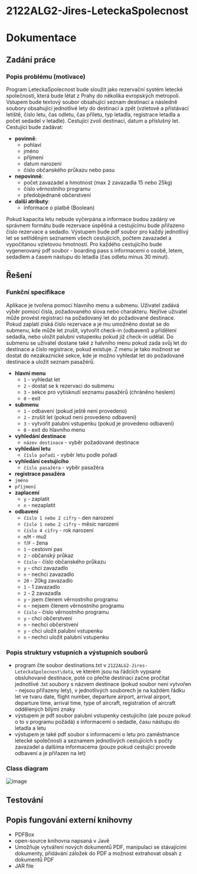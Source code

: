 # 2122ALG2-Jires-LeteckaSpolecnost

# Dokumentace
## Zadání práce 
### Popis problému (motivace)

Program LeteckaSpolecnost bude sloužit jako rezervační systém letecké společnosti, která bude létat z Prahy do několika evropských metropolí. Vstupem bude textový soubor obsahující seznam destinací a následně soubory obsahující jednotlivé lety do destinací a zpět (vzletové a přístávací letiště, číslo letu, čas odletu, čas příletu, typ letadla, registrace letadla a počet sedadel v letadle). Cestující zvolí destinaci, datum a příslušný let. Cestující bude zadávat:
- **povinně**:
  - pohlaví 
  - jméno
  - příjmení
  - datum narození
  - číslo občanského průkazu nebo pasu
- **nepovinně**:
  - počet zavazadel a hmotnost (max 2 zavazadla 15 nebo 25kg)
  - číslo věrnostního programu
  - předobjednané občerstvení
- **další atributy**:
  - informace o platbě (Boolean)

Pokud kapacita letu nebude vyčerpána a informace budou zadány ve správnem formátu bude rezervace úspěšná a cestujícímu bude přiřazeno číslo rezervace a sedadlo. Výstupem bude pdf soubor pro každý jednotlivý let se setříděným seznamem všech cestujících, počtem zavazadel a vypočítanou vzletovou hmotností. Pro každého cestujícího bude vygenerovaný pdf soubor - boarding pass s informacemi o osobě, letem, sedadlem a časem nástupu do letadla (čas odletu minus 30 minut).

## Řešení
### Funkční specifikace

Aplikace je tvořena pomocí hlavního menu a submenu. Uživatel zadává výběr pomocí čísla, požadovaného slova nebo charakteru. Nejříve uživatel může provést registraci na požadovaný let do požadované destinace. Pokud zaplatí  získá číslo rezervace a je mu umožněno dostat se do submenu, kde může let zrušit, vytvořit check-in (odbavení) a přidělení sedadla, nebo uložit palubní vstupenku pokud již check-in udělal. Do submenu se uživatel dostane také z halvního menu pokud zada svůj let do destinace a číslo registrace, pokud existuje. Z menu je tako možnost se dostat do nezákaznické sekce, kde je možno vyhledat let do požadované destinace a uložit seznam pasažérů.
- **hlavní menu**
  - `1` - vyhledat let
  - `2` - dostat se k rezervaci do submenu
  - `3` - sekce pro vytisknutí seznamu pasažérů (chráněno heslem)
  - `0` - exit
- **submenu**
  - `1` - odbavení (pokud ještě není provedeno)
  - `2` - zrušit let (pokud není provedeno odbavení)
  - `3` - vytvořit palubní vstupenku (pokud je provedeno odbavení)
  - `0` - exit do hlavního menu
- **vyhledání destinace**
  - `název destinace` - vyběr požadované destinace
- **vyhledání letu**
  - `číslo pořadí` - vyběr letu podle pořadí
- **vyhledání cestujícího**
  - `číslo pasažéra` - vyběr pasažéra
- **registrace pasažéra**
- `jméno`
- `příjmení`
- **zaplacení**
  - `y` - zaplatit
  - `n` - nezaplatit
- **odbavení**
  - `číslo 1 nebo 2 cifry` - den narození
  - `číslo 1 nebo 2 cifry` - měsíc narození
  - `číslo 4 cifry` - rok narození
  - `m`/`M` - muž
  - `f`/`F` - žena
  - `1` - cestovní pas
  - `2` - občanský průkaz
  - `číslo` - číslo občanského průkazu
  - `y` - chci zavazadlo
  - `n` - nechci zavazadlo
  - `20` - 20kg zavazadlo
  - `1` - 1 zavazadlo
  - `2` - 2 zavazadla
  - `y` - jsem členem věrnostního programu
  - `n` - nejsem členem věrnostního programu
  - `číslo` - číslo věrnostního programu
  - `y` - chci občerstvení
  - `n` - nechci občerstvení
  - `y` - chci uložit palubní vstupenku
  - `n` - nechci uložit palubní vstupenku

### Popis struktury vstupních a výstupních souborů
 - program čte soubor destinations.txt v `2122ALG2-Jires-LeteckaSpolecnost\data`, ve kterém jsou na řádcích vypsané obsluhované destinace, poté co přečte destinaci začne pročítat jednotlivé .txt soubory s názvem destinace (pokud soubor není vytvořen - nejsou přířazeny lety), v jednotlivých souborech je na každém řádku let ve tvaru date, flight number, departure airport, arrival airport, departure time, arrival time, type of aircraft, registration of aircraft oddělených bílými znaky
 - výstupem je pdf soubor palubní vstupenky cestujícího (ale pouze pokud o to v programu požádá) s informacemi o sedadle, času nástupu do letadla a letu
 - výstupem je také pdf soubor s informacemi o letu pro zaměstnance letecké společnosti a seznamem jednotlivých cestujících s počty zavazadel a dalšíma informacema (pouze pokud cestující provede odbavení a je přiřazen na let)
### Class diagram
![image](https://user-images.githubusercontent.com/100781365/172136798-8591c52c-73ea-49fc-a8c3-ad02aef3abeb.png)

## Testování

## Popis fungování externí knihovny
 - PDFBox
 - open-source knihovna napsaná v Javě
 - Umožňuje vytváření nových dokumentů PDF, manipulaci se stávajícími dokumenty, přidávání záložek do PDF a možnost extrahovat obsah z dokumentů PDF
 - JAR file
